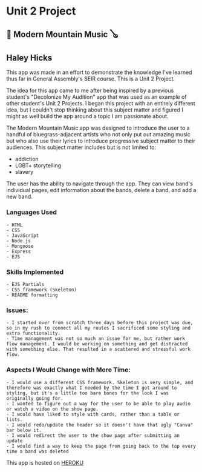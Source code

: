 # Unit 2 Project
## :violin: Modern Mountain Music :banjo:
## Haley Hicks

This app was made in an effort to demonstrate the knowledge I've learned thus far in General Assembly's SEIR course. This is a Unit 2 Project.

The idea for this app came to me after being inspired by a previous student's "Decolonize My Audition" app that was used as an example of other student's Unit 2 Projects.
I began this project with an entirely different idea, but I couldn't stop thinking about this subject matter and figured I might as well build the app around a topic I am passionate about.

The Modern Mountain Music app was designed to introduce the user to a handful of bluegrass-adjacent artists who not only put out amazing music but who also use their lyrics to introduce progressive subject matter to their audiences.
This subject matter includes but is not limited to:
- addiction
- LGBT+ storytelling
- slavery

The user has the ability to navigate through the app. They can view band's individual pages, edit information about the bands, delete a band, and add a new band.  



### Languages Used
    - HTML
    - CSS
    - JavaScript
    - Node.js
    - Mongoose
    - Express
    - EJS

### Skills Implemented
    - EJS Partials
    - CSS framework (Skeleton)
    - README formatting

### Issues:
    - I started over from scratch three days before this project was due, so in my rush to connect all my routes I sacrificed some styling and extra functionality.
    - Time management was not so much an issue for me, but rather work flow management. I would be working on something and get distracted with something else. That resulted in a scattered and stressful work flow.

### Aspects I Would Change with More Time:
    - I would use a different CSS framework. Skeleton is very simple, and therefore was exactly what I needed by the time I got around to styling, but it's a little too bare bones for the look I was originally going for.
    - I wanted to figure out a way for the user to be able to play audio or watch a video on the show page.  
    - I would have liked to style with cards, rather than a table or lists.
    - I would redo/update the header so it doesn't have that ugly "Canva" bar below it.
    - I would redirect the user to the show page after submitting an update
    - I would find a way to keep the page from going back to the top every time a band was deleted


This app is hosted on [HEROKU](https://enigmatic-plateau-93663.herokuapp.com/index)
